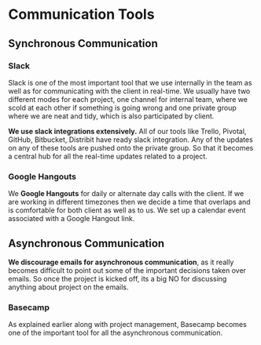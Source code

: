 # Communication Tools
## Synchronous Communication
### Slack
Slack is one of the most important tool that we use internally in the team as well as for communicating with the client in real-time. We usually have two different modes for each project, one channel for internal team, where we scold at each other if something is going wrong and one private group where we are neat and tidy, which is also participated by client.

**We use slack integrations extensively.** All of our tools like Trello, Pivotal, GitHub, Bitbucket, Distribit have ready slack integration. Any of the updates on any of these tools are pushed onto the private group. So that it becomes a central hub for all the real-time updates related to a project.
### Google Hangouts
We **Google Hangouts** for daily or alternate day calls with the client. If we are working in different timezones then we decide a time that overlaps and is comfortable for both client as well as to us. We set up a calendar event associated with a Google Hangout link. 

## Asynchronous Communication
**We discourage emails for asynchronous communication**, as it really becomes difficult to point out some of the important decisions taken over emails. So once the project is kicked off, its a big NO for discussing anything about project on the emails.
### Basecamp
As explained earlier along with project management, Basecamp becomes one of the important tool for all the asynchronous communication.